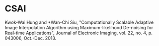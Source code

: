 # CSAI
 Kwok-Wai Hung and *Wan-Chi Siu, "Computationally Scalable Adaptive Image Interpolation Algorithm using Maximum-likelihood De-noising for Real-time Applications", Journal of Electronic Imaging, vol. 22, no. 4, p. 043006, Oct.-Dec. 2013.
